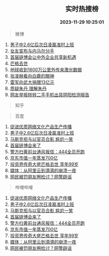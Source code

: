 <div align="center"><h2>实时热搜榜</h2><h4>2023-11-29 10:25:01</h4></div>

> 微博  

1. [男子中2.6亿后次日凌晨准时上班](https://s.weibo.com/weibo?q=%23%E7%94%B7%E5%AD%90%E4%B8%AD2.6%E4%BA%BF%E5%90%8E%E6%AC%A1%E6%97%A5%E5%87%8C%E6%99%A8%E5%87%86%E6%97%B6%E4%B8%8A%E7%8F%AD%23&t=31&band_rank=1&Refer=top)<br />
2. [女友宣布与内马尔分手](https://s.weibo.com/weibo?q=%23%E5%A5%B3%E5%8F%8B%E5%AE%A3%E5%B8%83%E4%B8%8E%E5%86%85%E9%A9%AC%E5%B0%94%E5%88%86%E6%89%8B%23&t=31&band_rank=2&Refer=top)<br />
3. [首届链博会让中外企业共享新机遇](https://s.weibo.com/weibo?q=%23%E9%A6%96%E5%B1%8A%E9%93%BE%E5%8D%9A%E4%BC%9A%E8%AE%A9%E4%B8%AD%E5%A4%96%E4%BC%81%E4%B8%9A%E5%85%B1%E4%BA%AB%E6%96%B0%E6%9C%BA%E9%81%87%23&t=31&band_rank=3&Refer=top)<br />
4. [芒格去世](https://s.weibo.com/weibo?q=%23%E8%8A%92%E6%A0%BC%E5%8E%BB%E4%B8%96%23&t=31&band_rank=4&Refer=top)<br />
5. [地球收到1600万公里外传来激光数据](https://s.weibo.com/weibo?q=%23%E5%9C%B0%E7%90%83%E6%94%B6%E5%88%B01600%E4%B8%87%E5%85%AC%E9%87%8C%E5%A4%96%E4%BC%A0%E6%9D%A5%E6%BF%80%E5%85%89%E6%95%B0%E6%8D%AE%23&t=31&band_rank=5&Refer=top)<br />
6. [张凌赫看向白鹿的眼神](https://s.weibo.com/weibo?q=%E5%BC%A0%E5%87%8C%E8%B5%AB%E7%9C%8B%E5%90%91%E7%99%BD%E9%B9%BF%E7%9A%84%E7%9C%BC%E7%A5%9E&t=31&band_rank=6&Refer=top)<br />
7. [雷军向武大捐赠13亿元](https://s.weibo.com/weibo?q=%23%E9%9B%B7%E5%86%9B%E5%90%91%E6%AD%A6%E5%A4%A7%E6%8D%90%E8%B5%A013%E4%BA%BF%E5%85%83%23&t=31&band_rank=7&Refer=top)<br />
8. [质疑朱丹 理解朱丹](https://s.weibo.com/weibo?q=%E8%B4%A8%E7%96%91%E6%9C%B1%E4%B8%B9%20%E7%90%86%E8%A7%A3%E6%9C%B1%E4%B8%B9&t=31&band_rank=8&Refer=top)<br />
9. [网友举报转转二手手机出具阴阳检测报告](https://s.weibo.com/weibo?q=%23%E7%BD%91%E5%8F%8B%E4%B8%BE%E6%8A%A5%E8%BD%AC%E8%BD%AC%E4%BA%8C%E6%89%8B%E6%89%8B%E6%9C%BA%E5%87%BA%E5%85%B7%E9%98%B4%E9%98%B3%E6%A3%80%E6%B5%8B%E6%8A%A5%E5%91%8A%23&t=31&band_rank=9&Refer=top)<br />

> 知乎  


> 百度  

1. [促进优质网络文化产品生产传播](https://www.baidu.com/s?wd=%E4%BF%83%E8%BF%9B%E4%BC%98%E8%B4%A8%E7%BD%91%E7%BB%9C%E6%96%87%E5%8C%96%E4%BA%A7%E5%93%81%E7%94%9F%E4%BA%A7%E4%BC%A0%E6%92%AD&sa=fyb_news&rsv_dl=fyb_news)<br />
2. [男子中2.6亿后次日凌晨准时上班](https://www.baidu.com/s?wd=%E7%94%B7%E5%AD%90%E4%B8%AD2.6%E4%BA%BF%E5%90%8E%E6%AC%A1%E6%97%A5%E5%87%8C%E6%99%A8%E5%87%86%E6%97%B6%E4%B8%8A%E7%8F%AD&sa=fyb_news&rsv_dl=fyb_news)<br />
3. [马斯克拒与以官员合影 尴尬一笑](https://www.baidu.com/s?wd=%E9%A9%AC%E6%96%AF%E5%85%8B%E6%8B%92%E4%B8%8E%E4%BB%A5%E5%AE%98%E5%91%98%E5%90%88%E5%BD%B1+%E5%B0%B4%E5%B0%AC%E4%B8%80%E7%AC%91&sa=fyb_news&rsv_dl=fyb_news)<br />
4. [首届链博会来了](https://www.baidu.com/s?wd=%E9%A6%96%E5%B1%8A%E9%93%BE%E5%8D%9A%E4%BC%9A%E6%9D%A5%E4%BA%86&sa=fyb_news&rsv_dl=fyb_news)<br />
5. [警方扫黄前台通风报信：444全员开跑](https://www.baidu.com/s?wd=%E8%AD%A6%E6%96%B9%E6%89%AB%E9%BB%84%E5%89%8D%E5%8F%B0%E9%80%9A%E9%A3%8E%E6%8A%A5%E4%BF%A1%EF%BC%9A444%E5%85%A8%E5%91%98%E5%BC%80%E8%B7%91&sa=fyb_news&rsv_dl=fyb_news)<br />
6. [京东市值一年蒸发700亿](https://www.baidu.com/s?wd=%E4%BA%AC%E4%B8%9C%E5%B8%82%E5%80%BC%E4%B8%80%E5%B9%B4%E8%92%B8%E5%8F%91700%E4%BA%BF&sa=fyb_news&rsv_dl=fyb_news)<br />
7. [投资界传奇大佬芒格去世 享年99岁](https://www.baidu.com/s?wd=%E6%8A%95%E8%B5%84%E7%95%8C%E4%BC%A0%E5%A5%87%E5%A4%A7%E4%BD%AC%E8%8A%92%E6%A0%BC%E5%8E%BB%E4%B8%96+%E4%BA%AB%E5%B9%B499%E5%B2%81&sa=fyb_news&rsv_dl=fyb_news)<br />
8. [媒体：从阿里云到滴滴的崩溃一夜](https://www.baidu.com/s?wd=%E5%AA%92%E4%BD%93%EF%BC%9A%E4%BB%8E%E9%98%BF%E9%87%8C%E4%BA%91%E5%88%B0%E6%BB%B4%E6%BB%B4%E7%9A%84%E5%B4%A9%E6%BA%83%E4%B8%80%E5%A4%9C&sa=fyb_news&rsv_dl=fyb_news)<br />
9. [网民被罚朋友圈检讨？网警辟谣](https://www.baidu.com/s?wd=%E7%BD%91%E6%B0%91%E8%A2%AB%E7%BD%9A%E6%9C%8B%E5%8F%8B%E5%9C%88%E6%A3%80%E8%AE%A8%EF%BC%9F%E7%BD%91%E8%AD%A6%E8%BE%9F%E8%B0%A3&sa=fyb_news&rsv_dl=fyb_news)<br />

> 哔哩哔哩  

1. [促进优质网络文化产品生产传播](https://www.baidu.com/s?wd=%E4%BF%83%E8%BF%9B%E4%BC%98%E8%B4%A8%E7%BD%91%E7%BB%9C%E6%96%87%E5%8C%96%E4%BA%A7%E5%93%81%E7%94%9F%E4%BA%A7%E4%BC%A0%E6%92%AD&sa=fyb_news&rsv_dl=fyb_news)<br />
2. [男子中2.6亿后次日凌晨准时上班](https://www.baidu.com/s?wd=%E7%94%B7%E5%AD%90%E4%B8%AD2.6%E4%BA%BF%E5%90%8E%E6%AC%A1%E6%97%A5%E5%87%8C%E6%99%A8%E5%87%86%E6%97%B6%E4%B8%8A%E7%8F%AD&sa=fyb_news&rsv_dl=fyb_news)<br />
3. [马斯克拒与以官员合影 尴尬一笑](https://www.baidu.com/s?wd=%E9%A9%AC%E6%96%AF%E5%85%8B%E6%8B%92%E4%B8%8E%E4%BB%A5%E5%AE%98%E5%91%98%E5%90%88%E5%BD%B1+%E5%B0%B4%E5%B0%AC%E4%B8%80%E7%AC%91&sa=fyb_news&rsv_dl=fyb_news)<br />
4. [首届链博会来了](https://www.baidu.com/s?wd=%E9%A6%96%E5%B1%8A%E9%93%BE%E5%8D%9A%E4%BC%9A%E6%9D%A5%E4%BA%86&sa=fyb_news&rsv_dl=fyb_news)<br />
5. [警方扫黄前台通风报信：444全员开跑](https://www.baidu.com/s?wd=%E8%AD%A6%E6%96%B9%E6%89%AB%E9%BB%84%E5%89%8D%E5%8F%B0%E9%80%9A%E9%A3%8E%E6%8A%A5%E4%BF%A1%EF%BC%9A444%E5%85%A8%E5%91%98%E5%BC%80%E8%B7%91&sa=fyb_news&rsv_dl=fyb_news)<br />
6. [京东市值一年蒸发700亿](https://www.baidu.com/s?wd=%E4%BA%AC%E4%B8%9C%E5%B8%82%E5%80%BC%E4%B8%80%E5%B9%B4%E8%92%B8%E5%8F%91700%E4%BA%BF&sa=fyb_news&rsv_dl=fyb_news)<br />
7. [投资界传奇大佬芒格去世 享年99岁](https://www.baidu.com/s?wd=%E6%8A%95%E8%B5%84%E7%95%8C%E4%BC%A0%E5%A5%87%E5%A4%A7%E4%BD%AC%E8%8A%92%E6%A0%BC%E5%8E%BB%E4%B8%96+%E4%BA%AB%E5%B9%B499%E5%B2%81&sa=fyb_news&rsv_dl=fyb_news)<br />
8. [媒体：从阿里云到滴滴的崩溃一夜](https://www.baidu.com/s?wd=%E5%AA%92%E4%BD%93%EF%BC%9A%E4%BB%8E%E9%98%BF%E9%87%8C%E4%BA%91%E5%88%B0%E6%BB%B4%E6%BB%B4%E7%9A%84%E5%B4%A9%E6%BA%83%E4%B8%80%E5%A4%9C&sa=fyb_news&rsv_dl=fyb_news)<br />
9. [网民被罚朋友圈检讨？网警辟谣](https://www.baidu.com/s?wd=%E7%BD%91%E6%B0%91%E8%A2%AB%E7%BD%9A%E6%9C%8B%E5%8F%8B%E5%9C%88%E6%A3%80%E8%AE%A8%EF%BC%9F%E7%BD%91%E8%AD%A6%E8%BE%9F%E8%B0%A3&sa=fyb_news&rsv_dl=fyb_news)<br />
